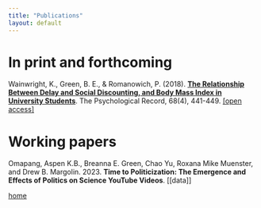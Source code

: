 ```yaml
---
title: "Publications"
layout: default
---
```


# In print and forthcoming

Wainwright, K., Green, B. E., & Romanowich, P. (2018). [**The Relationship Between Delay and Social Discounting, and Body Mass Index in University Students**](https://link.springer.com/article/10.1007/s40732-018-0287-y). The Psychological Record, 68(4), 441-449. [[open access]](https://www.researchgate.net/publication/325241458_The_Relationship_Between_Delay_and_Social_Discounting_and_Body_Mass_Index_in_University_Students)

# Working papers

Omapang, Aspen K.B., Breanna E. Green, Chao Yu, Roxana Mike Muenster, and Drew B. Margolin. 2023. **Time to Politicization: The Emergence and Effects of Politics on Science YouTube Videos**. [[data]]

[home](./)
